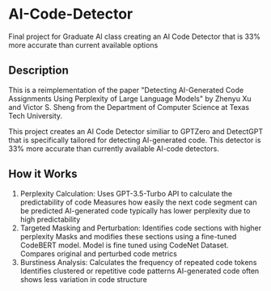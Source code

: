 # AI-Code-Detector
Final project for Graduate AI class creating an AI Code Detector that is 33% more accurate than current available options

## Description
This is a reimplementation of the paper "Detecting AI-Generated Code Assignments Using Perplexity of Large Language Models" by Zhenyu Xu and Victor S. Sheng from the Department of Computer Science at Texas Tech University.

This project creates an AI Code Detector similiar to GPTZero and DetectGPT that is specifically tailored for detecting AI-generated code. This detector is 33% more accurate than currently available AI-code detectors. 

## How it Works
1. Perplexity Calculation:
  Uses GPT-3.5-Turbo API to calculate the predictability of code
  Measures how easily the next code segment can be predicted
  AI-generated code typically has lower perplexity due to high predictability
2. Targeted Masking and Perturbation:
  Identifies code sections with higher perplexity
  Masks and modifies these sections using a fine-tuned CodeBERT model. Model is fine tuned using CodeNet Dataset.
  Compares original and perturbed code metrics
3. Burstiness Analysis:
  Calculates the frequency of repeated code tokens
  Identifies clustered or repetitive code patterns
  AI-generated code often shows less variation in code structure
